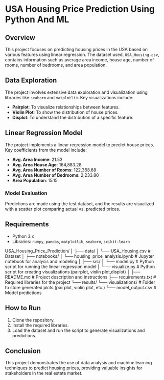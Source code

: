 # USA Housing Price Prediction Using Python And ML

## Overview
This project focuses on predicting housing prices in the USA based on various features using linear regression. The dataset used, `USA_Housing.csv`, contains information such as average area income, house age, number of rooms, number of bedrooms, and area population.

## Data Exploration
The project involves extensive data exploration and visualization using libraries like `seaborn` and `matplotlib`. Key visualizations include:
- **Pairplot**: To visualize relationships between features.
- **Violin Plot**: To show the distribution of house prices.
- **Displot**: To understand the distribution of a specific feature.

## Linear Regression Model
The project implements a linear regression model to predict house prices. Key coefficients from the model include:
- **Avg. Area Income**: 21.53
- **Avg. Area House Age**: 164,883.28
- **Avg. Area Number of Rooms**: 122,368.68
- **Avg. Area Number of Bedrooms**: 2,233.80
- **Area Population**: 15.15

### Model Evaluation
Predictions are made using the test dataset, and the results are visualized with a scatter plot comparing actual vs. predicted prices.

## Requirements
- Python 3.x
- Libraries: `numpy`, `pandas`, `matplotlib`, `seaborn`, `scikit-learn`


USA_Housing_Price_Prediction/
│
├── data/
│   └── USA_Housing.csv           # Dataset
│
├── notebooks/
│   └── housing_price_analysis.ipynb  # Jupyter notebook for analysis and modeling
│
├── src/
│   └── model.py                  # Python script for running the linear regression model
│   └── visualize.py              # Python script for creating visualizations (pairplot, violin plot,displot)
│
├── README.md                     # Project description and instructions
├── requirements.txt              # Required libraries for the project
└── results/
    └── visualizations/           # Folder to store generated plots (pairplot, violin plot, etc.)
    └── model_output.csv          # Model predictions

## How to Run
1. Clone the repository.
2. Install the required libraries.
3. Load the dataset and run the script to generate visualizations and predictions.

## Conclusion
This project demonstrates the use of data analysis and machine learning techniques to predict housing prices, providing valuable insights for stakeholders in the real estate market.
